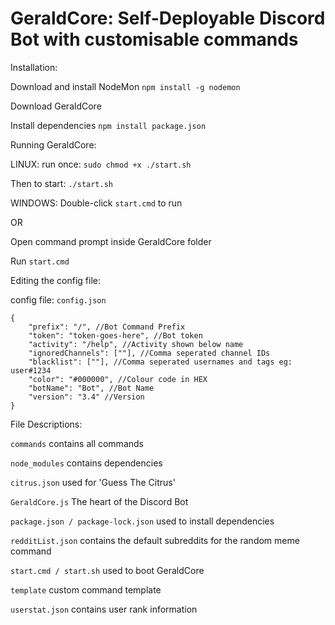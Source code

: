 # GeraldCore: Self-Deployable Discord Bot with customisable commands

Installation:

Download and install NodeMon
```npm install -g nodemon```

Download GeraldCore

Install dependencies
```npm install package.json```

Running GeraldCore:

LINUX:
run once: ```sudo chmod +x ./start.sh```

Then to start: ```./start.sh```

WINDOWS:
Double-click ```start.cmd``` to run

OR

Open command prompt inside GeraldCore folder

Run ```start.cmd```

Editing the config file:

config file: ```config.json```

```
{
	"prefix": "/", //Bot Command Prefix
	"token": "token-goes-here", //Bot token
	"activity": "/help", //Activity shown below name
	"ignoredChannels": [""], //Comma seperated channel IDs
	"blacklist": [""], //Comma seperated usernames and tags eg: user#1234
	"color": "#000000", //Colour code in HEX
	"botName": "Bot", //Bot Name
	"version": "3.4" //Version
}
```

File Descriptions:

```commands```
contains all commands

```node_modules```
contains dependencies

```citrus.json```
used for 'Guess The Citrus'

```GeraldCore.js```
The heart of the Discord Bot

```package.json / package-lock.json```
used to install dependencies

```redditList.json```
contains the default subreddits for the random meme command

```start.cmd / start.sh```
used to boot GeraldCore

```template```
custom command template

```userstat.json```
contains user rank information
